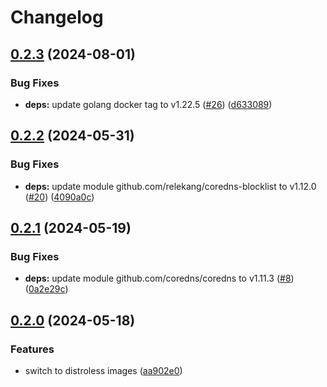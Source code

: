 # Changelog

## [0.2.3](https://github.com/toanju/coredns/compare/v0.2.2...v0.2.3) (2024-08-01)


### Bug Fixes

* **deps:** update golang docker tag to v1.22.5 ([#26](https://github.com/toanju/coredns/issues/26)) ([d633089](https://github.com/toanju/coredns/commit/d6330899ab502f8c23dcbd0e096cb93a1effe3ba))

## [0.2.2](https://github.com/toanju/coredns/compare/0.2.1...v0.2.2) (2024-05-31)


### Bug Fixes

* **deps:** update module github.com/relekang/coredns-blocklist to v1.12.0 ([#20](https://github.com/toanju/coredns/issues/20)) ([4090a0c](https://github.com/toanju/coredns/commit/4090a0c281c2207118a5cdc4eb8fe5457c5f15cf))

## [0.2.1](https://github.com/toanju/coredns/compare/v0.2.0...v0.2.1) (2024-05-19)


### Bug Fixes

* **deps:** update module github.com/coredns/coredns to v1.11.3 ([#8](https://github.com/toanju/coredns/issues/8)) ([0a2e29c](https://github.com/toanju/coredns/commit/0a2e29c3d3828d3f1f4fe89bb930a40ac0881dc7))

## [0.2.0](https://github.com/toanju/coredns/compare/v0.1.0...v0.2.0) (2024-05-18)


### Features

* switch to distroless images ([aa902e0](https://github.com/toanju/coredns/commit/aa902e065491e42e215bb74d0dac9a1e893860e7))
